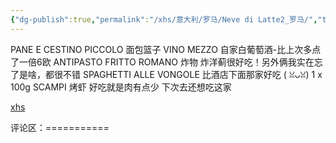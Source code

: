 ```yaml
---
{"dg-publish":true,"permalink":"/xhs/意大利/罗马/Neve di Latte2_罗马/","tags":["rednote","罗马"],"updated":"2025-03-30T20:39:24.092+08:00"}
---
```


 

PANE E CESTINO PICCOLO 面包篮子
VINO MEZZO 自家白葡萄酒-比上次多点了一倍6欧
ANTIPASTO FRITTO ROMANO 炸物 炸洋蓟很好吃！另外俩我实在忘了是啥，都很不错
SPAGHETTI ALLE VONGOLE 比酒店下面那家好吃 ( ꈍᴗꈍ)
1 x 100g SCAMPI 烤虾 好吃就是肉有点少
下次去还想吃这家

[xhs](https://www.xiaohongshu.com/explore/652f1ae2000000002101d352?xsec_token=ABV5u2gs5qv0-UK33zqVjMJkctOvPLoiAW12UYQ7fnBIY=&xsec_source=pc_user)

评论区：===========

